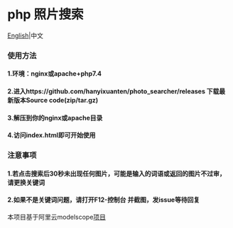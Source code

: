 # php 照片搜索
[English](https://github.com/hanyixuanten/photo_searcher/blob/master/README.md)|中文
### 使用方法
#### 1.环境：nginx或apache+php7.4
#### 2.进入https://github.com/hanyixuanten/photo_searcher/releases 下载最新版本Source code(zip/tar.gz)
#### 3.解压到你的nginx或apache目录
#### 4.访问index.html即可开始使用
### 注意事项
#### 1.若点击搜索后30秒未出现任何图片，可能是输入的词语或返回的图片不过审，请更换关键词
#### 2.如果不是关键词问题，请打开F12-控制台 并截图，发issue等待回复
本项目基于阿里云modelscope[项目](https://modelscope.cn/studios/damo/chinese_clip_applications/summary)
